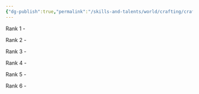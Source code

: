 ```yaml
---
{"dg-publish":true,"permalink":"/skills-and-talents/world/crafting/crafting-wood/"}
---
```


Rank 1
	- 

Rank 2
	- 

Rank 3
	- 

Rank 4
	- 

Rank 5
	-

Rank 6
	-